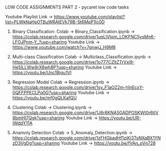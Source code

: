 LOW CODE ASSIGNMENTS PART 2 - pycaret low code tasks

Youtube Playlist Link -> https://www.youtube.com/playlist?list=PLWkNaHp0TBuWRAtEVk79B-St6MpP1lc0D

1. Binary Classification:
Colab -> Binary_Classification.ipynb -> https://colab.research.google.com/drive/1uqLlVIqm_LOKFNC5ysMn6-LFOJPnm-Y_?usp=sharing
Youtube Link -> https://www.youtube.com/watch?v=7gnwjJ_H9M8

2. Multi-class Classification
Colab -> Multiclass_Classification.ipynb -> https://colab.research.google.com/drive/1o777CZltZTrVxi9-He5ILLWw9rX8wh8P?usp=sharing
Youtube Link -> https://youtu.be/Unc1Bjgu1VI

3. Regression Model
Colab -> Regression.ipynb -> https://colab.research.google.com/drive/1sy_F1aOZ2m-hInEcxY-0QFFPPECLPq0G?usp=sharing
Youtube Link -> https://youtu.be/mf0gQLKafQU

5. Clustering
Colab -> Clustering.ipynb -> https://colab.research.google.com/drive/1J6r8KNA5GADPOSKWt0r6tIV8bmHI7Qgk?usp=sharing
Youtube Link -> https://youtu.be/UR-IWddY11A

6. Anamoly Detection
Colab -> 5_Anomaly_Detection.ipynb -> https://colab.research.google.com/drive/1zFHGbadHf1ziKj3TsNXaBX1YNzD3VgDg?usp=sharing
Youtube Link -> https://youtu.be/fVAn_oVn728
